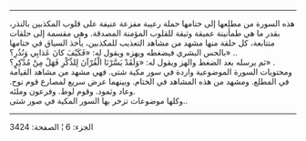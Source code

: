 ------------------------------------------------------------------------

هذه السورة من مطلعها إلى ختامها حملة رعيبة مفزعة عنيفة على قلوب المكذبين
بالنذر، بقدر ما هي طمأنينة عميقة وثيقة للقلوب المؤمنة المصدقة. وهي مقسمة
إلى حلقات متتابعة، كل حلقة منها مشهد من مشاهد التعذيب للمكذبين، يأخذ
السياق في ختامها بالحس البشري فيضغطه ويهزه ويقول له: «فَكَيْفَ كانَ عَذابِي
وَنُذُرِ؟» ..  
ثم يرسله بعد الضغط والهز ويقول له: «وَلَقَدْ يَسَّرْنَا الْقُرْآنَ لِلذِّكْرِ فَهَلْ مِنْ
مُدَّكِرٍ؟» .  
ومحتويات السورة الموضوعية واردة في سور مكية شتى. فهي مشهد من مشاهد
القيامة في المطلع. ومشهد من هذه المشاهد في الختام. وبينهما عرض سريع
لمصارع قوم نوح. وعاد وثمود. وقوم لوط. وفرعون وملئه.  
وكلها موضوعات تزخر بها السور المكية في صور شتى..

------------------------------------------------------------------------

الجزء: 6 ¦ الصفحة: 3424
